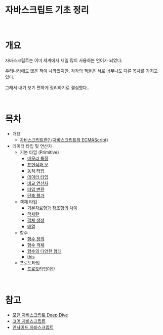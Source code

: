 # 자바스크립트 기초 정리

<br>

# 개요

자바스크립트는 이미 세계에서 제일 많이 사용하는 언어가 되었다.

우리나라에도 많은 책이 나와있지만, 각각의 책들은 서로 너무나도 다른 목차를 가지고 있다.

그래서 내가 보기 편하게 정리하기로 결심했다..

<br>

# 목차

* 개요
  * [자바스크립트란? (자바스크립트와 ECMAScript)](https://github.com/binghe819/TIL/blob/master/JS/JS%20%EA%B8%B0%EC%B4%88%20%EC%A0%95%EB%A6%AC/%EC%9E%90%EB%B0%94%EC%8A%A4%ED%81%AC%EB%A6%BD%ED%8A%B8%20%EA%B0%9C%EC%9A%94/%EC%9E%90%EB%B0%94%EC%8A%A4%ED%81%AC%EB%A6%BD%ED%8A%B8%EB%9E%80.md)
* 데이터 타입 및 연산자
  * 기본 타입 (Primitive)
    * [메모리 특징](https://github.com/binghe819/TIL/blob/master/JS/JS%20%EA%B8%B0%EC%B4%88%20%EC%A0%95%EB%A6%AC/%EB%8D%B0%EC%9D%B4%ED%84%B0%20%ED%83%80%EC%9E%85%20%EB%B0%8F%20%EC%97%B0%EC%82%B0%EC%9E%90/%EB%A9%94%EB%AA%A8%EB%A6%AC%20%ED%8A%B9%EC%A7%95.md)
    * [표현식과 문](https://github.com/binghe819/TIL/blob/master/JS/JS%20%EA%B8%B0%EC%B4%88%20%EC%A0%95%EB%A6%AC/%EB%8D%B0%EC%9D%B4%ED%84%B0%20%ED%83%80%EC%9E%85%20%EB%B0%8F%20%EC%97%B0%EC%82%B0%EC%9E%90/%ED%91%9C%ED%98%84%EC%8B%9D%EA%B3%BC%20%EB%AC%B8.md)
    * [동적 타입](https://github.com/binghe819/TIL/blob/master/JS/JS%20%EA%B8%B0%EC%B4%88%20%EC%A0%95%EB%A6%AC/%EB%8D%B0%EC%9D%B4%ED%84%B0%20%ED%83%80%EC%9E%85%20%EB%B0%8F%20%EC%97%B0%EC%82%B0%EC%9E%90/%EB%8F%99%EC%A0%81%ED%83%80%EC%9E%85.md)
    * [데이터 타입](https://github.com/binghe819/TIL/blob/master/JS/JS%20%EA%B8%B0%EC%B4%88%20%EC%A0%95%EB%A6%AC/%EB%8D%B0%EC%9D%B4%ED%84%B0%20%ED%83%80%EC%9E%85%20%EB%B0%8F%20%EC%97%B0%EC%82%B0%EC%9E%90/%EB%8D%B0%EC%9D%B4%ED%84%B0%ED%83%80%EC%9E%85.md)
    * [비교 연산자](https://github.com/binghe819/TIL/blob/master/JS/JS%20%EA%B8%B0%EC%B4%88%20%EC%A0%95%EB%A6%AC/%EB%8D%B0%EC%9D%B4%ED%84%B0%20%ED%83%80%EC%9E%85%20%EB%B0%8F%20%EC%97%B0%EC%82%B0%EC%9E%90/%EB%B9%84%EA%B5%90%20%EC%97%B0%EC%82%B0%EC%9E%90.md)
    * [타입 변환](https://github.com/binghe819/TIL/blob/master/JS/JS%20%EA%B8%B0%EC%B4%88%20%EC%A0%95%EB%A6%AC/%EB%8D%B0%EC%9D%B4%ED%84%B0%20%ED%83%80%EC%9E%85%20%EB%B0%8F%20%EC%97%B0%EC%82%B0%EC%9E%90/%ED%83%80%EC%9E%85%20%EB%B3%80%ED%99%98.md)
    * [단축 평가](https://github.com/binghe819/TIL/blob/master/JS/JS%20%EA%B8%B0%EC%B4%88%20%EC%A0%95%EB%A6%AC/%EB%8D%B0%EC%9D%B4%ED%84%B0%20%ED%83%80%EC%9E%85%20%EB%B0%8F%20%EC%97%B0%EC%82%B0%EC%9E%90/%EB%8B%A8%EC%B6%95%20%ED%8F%89%EA%B0%80.md)
  * 객체 타입
    * [기본자료형과 참조형의 차이](https://github.com/binghe819/TIL/blob/master/JS/JS%20%EA%B8%B0%EC%B4%88%20%EC%A0%95%EB%A6%AC/%EB%8D%B0%EC%9D%B4%ED%84%B0%20%ED%83%80%EC%9E%85%20%EB%B0%8F%20%EC%97%B0%EC%82%B0%EC%9E%90/%EA%B8%B0%EB%B3%B8%EC%9E%90%EB%A3%8C%ED%98%95%EA%B3%BC%20%EC%B0%B8%EC%A1%B0%ED%98%95%EC%9D%98%20%EC%B0%A8%EC%9D%B4.md)
    * [객체란](https://github.com/binghe819/TIL/blob/master/JS/JS%20%EA%B8%B0%EC%B4%88%20%EC%A0%95%EB%A6%AC/%EB%8D%B0%EC%9D%B4%ED%84%B0%20%ED%83%80%EC%9E%85%20%EB%B0%8F%20%EC%97%B0%EC%82%B0%EC%9E%90/%EA%B0%9D%EC%B2%B4%EB%9E%80.md)
    * [객체 생성](https://github.com/binghe819/TIL/blob/master/JS/JS%20%EA%B8%B0%EC%B4%88%20%EC%A0%95%EB%A6%AC/%EB%8D%B0%EC%9D%B4%ED%84%B0%20%ED%83%80%EC%9E%85%20%EB%B0%8F%20%EC%97%B0%EC%82%B0%EC%9E%90/%EA%B0%9D%EC%B2%B4%20%EC%83%9D%EC%84%B1.md)
    * [배열](https://github.com/binghe819/TIL/blob/master/JS/JS%20%EA%B8%B0%EC%B4%88%20%EC%A0%95%EB%A6%AC/%EB%8D%B0%EC%9D%B4%ED%84%B0%20%ED%83%80%EC%9E%85%20%EB%B0%8F%20%EC%97%B0%EC%82%B0%EC%9E%90/%EB%B0%B0%EC%97%B4.md)
  * 함수
    * [함수 정의](https://github.com/binghe819/TIL/blob/master/JS/JS%20%EA%B8%B0%EC%B4%88%20%EC%A0%95%EB%A6%AC/%ED%95%A8%EC%88%98/%ED%95%A8%EC%88%98%20%EC%A0%95%EC%9D%98.md)
    * [함수 객체](https://github.com/binghe819/TIL/blob/master/JS/JS%20%EA%B8%B0%EC%B4%88%20%EC%A0%95%EB%A6%AC/%ED%95%A8%EC%88%98/%ED%95%A8%EC%88%98%20%EA%B0%9D%EC%B2%B4.md)
    * [함수의 다양한 형태](https://github.com/binghe819/TIL/blob/master/JS/JS%20%EA%B8%B0%EC%B4%88%20%EC%A0%95%EB%A6%AC/%ED%95%A8%EC%88%98/%ED%95%A8%EC%88%98%EC%9D%98%20%EB%8B%A4%EC%96%91%ED%95%9C%20%ED%98%95%ED%83%9C.md)
    * [this]()
  * 프로토타입
    * [프로토타입이란]()


<br>

# 참고
* [모던 자바스크립트 Deep Dive](http://www.yes24.com/Cooperate/Naver/welcomeNaver.aspx?pageNo=1&goodsNo=11781589)
* [코어 자바스크립트](http://www.yes24.com/Cooperate/Naver/welcomeNaver.aspx?pageNo=1&goodsNo=11781589)
* [인사이드 자바스크립트](http://www.yes24.com/Cooperate/Naver/welcomeNaver.aspx?pageNo=1&goodsNo=11781589)
